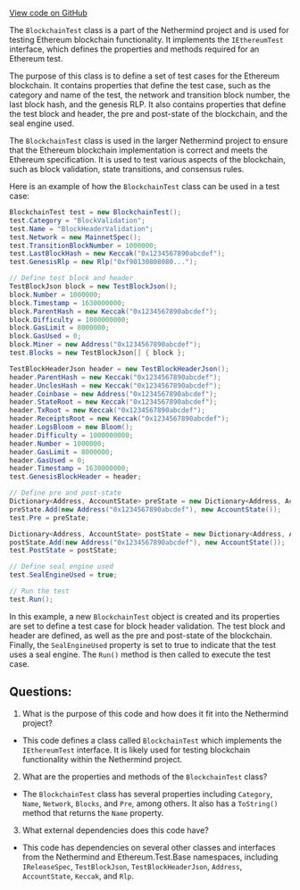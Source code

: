 [View code on GitHub](https://github.com/NethermindEth/nethermind/src/Nethermind/Ethereum.Test.Base/BlockchainTest.cs)

The `BlockchainTest` class is a part of the Nethermind project and is used for testing Ethereum blockchain functionality. It implements the `IEthereumTest` interface, which defines the properties and methods required for an Ethereum test. 

The purpose of this class is to define a set of test cases for the Ethereum blockchain. It contains properties that define the test case, such as the category and name of the test, the network and transition block number, the last block hash, and the genesis RLP. It also contains properties that define the test block and header, the pre and post-state of the blockchain, and the seal engine used. 

The `BlockchainTest` class is used in the larger Nethermind project to ensure that the Ethereum blockchain implementation is correct and meets the Ethereum specification. It is used to test various aspects of the blockchain, such as block validation, state transitions, and consensus rules. 

Here is an example of how the `BlockchainTest` class can be used in a test case:

```csharp
BlockchainTest test = new BlockchainTest();
test.Category = "BlockValidation";
test.Name = "BlockHeaderValidation";
test.Network = new MainnetSpec();
test.TransitionBlockNumber = 1000000;
test.LastBlockHash = new Keccak("0x1234567890abcdef");
test.GenesisRlp = new Rlp("0xf90130808080...");

// Define test block and header
TestBlockJson block = new TestBlockJson();
block.Number = 1000000;
block.Timestamp = 1630000000;
block.ParentHash = new Keccak("0x1234567890abcdef");
block.Difficulty = 1000000000;
block.GasLimit = 8000000;
block.GasUsed = 0;
block.Miner = new Address("0x1234567890abcdef");
test.Blocks = new TestBlockJson[] { block };

TestBlockHeaderJson header = new TestBlockHeaderJson();
header.ParentHash = new Keccak("0x1234567890abcdef");
header.UnclesHash = new Keccak("0x1234567890abcdef");
header.Coinbase = new Address("0x1234567890abcdef");
header.StateRoot = new Keccak("0x1234567890abcdef");
header.TxRoot = new Keccak("0x1234567890abcdef");
header.ReceiptsRoot = new Keccak("0x1234567890abcdef");
header.LogsBloom = new Bloom();
header.Difficulty = 1000000000;
header.Number = 1000000;
header.GasLimit = 8000000;
header.GasUsed = 0;
header.Timestamp = 1630000000;
test.GenesisBlockHeader = header;

// Define pre and post-state
Dictionary<Address, AccountState> preState = new Dictionary<Address, AccountState>();
preState.Add(new Address("0x1234567890abcdef"), new AccountState());
test.Pre = preState;

Dictionary<Address, AccountState> postState = new Dictionary<Address, AccountState>();
postState.Add(new Address("0x1234567890abcdef"), new AccountState());
test.PostState = postState;

// Define seal engine used
test.SealEngineUsed = true;

// Run the test
test.Run();
```

In this example, a new `BlockchainTest` object is created and its properties are set to define a test case for block header validation. The test block and header are defined, as well as the pre and post-state of the blockchain. Finally, the `SealEngineUsed` property is set to true to indicate that the test uses a seal engine. The `Run()` method is then called to execute the test case.
## Questions: 
 1. What is the purpose of this code and how does it fit into the Nethermind project?
- This code defines a class called `BlockchainTest` which implements the `IEthereumTest` interface. It is likely used for testing blockchain functionality within the Nethermind project.

2. What are the properties and methods of the `BlockchainTest` class?
- The `BlockchainTest` class has several properties including `Category`, `Name`, `Network`, `Blocks`, and `Pre`, among others. It also has a `ToString()` method that returns the `Name` property.

3. What external dependencies does this code have?
- This code has dependencies on several other classes and interfaces from the Nethermind and Ethereum.Test.Base namespaces, including `IReleaseSpec`, `TestBlockJson`, `TestBlockHeaderJson`, `Address`, `AccountState`, `Keccak`, and `Rlp`.